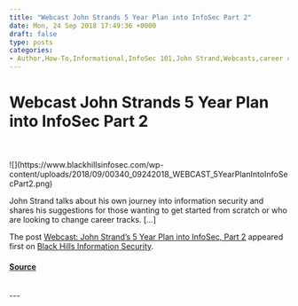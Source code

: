 ```yaml
---
title: "Webcast John Strands 5 Year Plan into InfoSec Part 2"
date: Mon, 24 Sep 2018 17:49:36 +0000
draft: false
type: posts
categories: 
- Author,How-To,Informational,InfoSec 101,John Strand,Webcasts,career change,Getting into Infosec,getting started,How to get into infosec,starting your career
---
```

# Webcast John Strands 5 Year Plan into InfoSec Part 2

<br/>

<br/>
![](https://www.blackhillsinfosec.com/wp-content/uploads/2018/09/00340_09242018_WEBCAST_5YearPlanIntoInfoSecPart2.png)

John Strand talks about his own journey into information security and shares his suggestions for those wanting to get started from scratch or who are looking to change career tracks. \[…\]

The post [Webcast: John Strand’s 5 Year Plan into InfoSec, Part 2](https://www.blackhillsinfosec.com/webcast-john-strands-5-year-plan-into-infosec-part-2/) appeared first on [Black Hills Information Security](https://www.blackhillsinfosec.com).

#### [Source](https://www.blackhillsinfosec.com/webcast-john-strands-5-year-plan-into-infosec-part-2/)

<br/>
---
